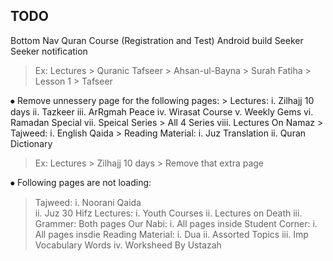 ## TODO

Bottom Nav Quran Course (Registration and Test)
Android build
Seeker
Seeker notification

> Ex: Lectures > Quranic Tafseer > Ahsan-ul-Bayna > Surah Fatiha > Lesson 1 > Tafseer

⦁	Remove unnessery page for the following pages:
	>  Lectures:
        i.	Zilhajj 10 days
        ii.	Tazkeer
        iii.	ArRgmah Peace
        iv.	Wirasat Course
        v.	Weekly Gems
        vi.	Ramadan Special
        vii.	Speical Series > All 4 Series
        viii.	Lectures On Namaz
	> Tajweed: 
        i.	English Qaida
	> Reading Material:
        i.	Juz Translation
        ii.	Quran Dictionary	

> Ex: Lectures > Zilhajj 10 days > Remove that extra page

⦁	Following pages are not loading:
> Tajweed: 
        i.	Noorani Qaida	
        ii.	Juz 30 Hifz
> Lectures: 
        i.	Youth Courses 
        ii.	Lectures on Death
        iii.	Grammer: Both pages	
> Our Nabi: 
        i.	All pages inside
> Student Corner:
        i.	All pages insdie
> Reading Material:
        i.	Dua
        ii.	Assorted Topics
        iii.	Imp Vocabulary Words
        iv.	Worksheed By Ustazah	